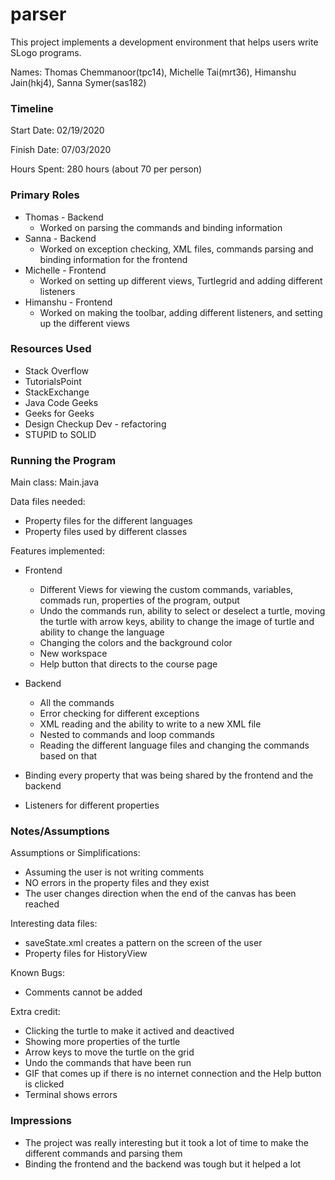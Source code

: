 parser
====

This project implements a development environment that helps users write SLogo programs.

Names: Thomas Chemmanoor(tpc14), Michelle Tai(mrt36), Himanshu Jain(hkj4), Sanna Symer(sas182)


### Timeline

Start Date: 02/19/2020

Finish Date: 07/03/2020

Hours Spent: 280 hours (about 70 per person)

### Primary Roles
 
*  Thomas - Backend 
    *  Worked on parsing the commands and binding information 
*  Sanna - Backend 
    *  Worked on exception checking, XML files, commands parsing and binding information for the frontend
*  Michelle - Frontend
    *  Worked on setting up different views, Turtlegrid and adding different listeners 
*  Himanshu - Frontend
    *  Worked on making the toolbar, adding different listeners, and setting up the different views 

### Resources Used

*  Stack Overflow
*  TutorialsPoint
*  StackExchange
*  Java Code Geeks
*  Geeks for Geeks
*  Design Checkup Dev - refactoring
*  STUPID to SOLID

### Running the Program

Main class: Main.java

Data files needed: 

*  Property files for the different languages
*  Property files used by different classes 

Features implemented: 
*  Frontend

    *  Different Views for viewing the custom commands, variables, commads run, properties of the program, output 
    *  Undo the commands run, ability to select or deselect a turtle, moving the turtle with arrow keys, ability to change the image of turtle and ability to change the language
    *  Changing the colors and the background color
    *  New workspace 
    *  Help button that directs to the course page 
* Backend 

    *  All the commands
    *  Error checking for different exceptions 
    *  XML reading and the ability to write to a new XML file 
    *  Nested to commands and loop commands 
    *  Reading the different language files and changing the commands based on that 

* Binding every property that was being shared by the frontend and the backend 
* Listeners for different properties 


### Notes/Assumptions

Assumptions or Simplifications: 
*  Assuming the user is not writing comments
*  NO errors in the property files and they exist 
*  The user changes direction when the end of the canvas has been reached  

Interesting data files:
*  saveState.xml creates a pattern on the screen of the user 
* Property files for HistoryView 

Known Bugs:
*  Comments cannot be added 

Extra credit:
*  Clicking the turtle to make it actived and deactived
*  Showing more properties of the turtle
*  Arrow keys to move the turtle on the grid 
*  Undo the commands that have been run 
*  GIF that comes up if there is no internet connection and the Help button is clicked 
*  Terminal shows errors 

### Impressions
*  The project was really interesting but it took a lot of time to make the different commands and parsing them 
*  Binding the frontend and the backend was tough but it helped a lot 


